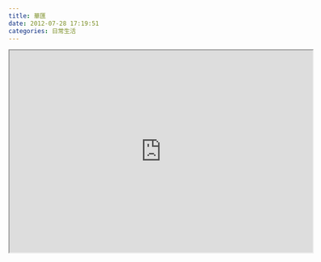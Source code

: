 ```yaml
---
title: 華匯
date: 2012-07-28 17:19:51
categories: 日常生活
---
```


<iframe height="400" src="https://docs.google.com/spreadsheet/ccc?key=0ApR2Q2jC4sDadEtWRktGRlhpV0hEWXl5U2s1cGpqUWc#gid=0" width="600"></iframe>